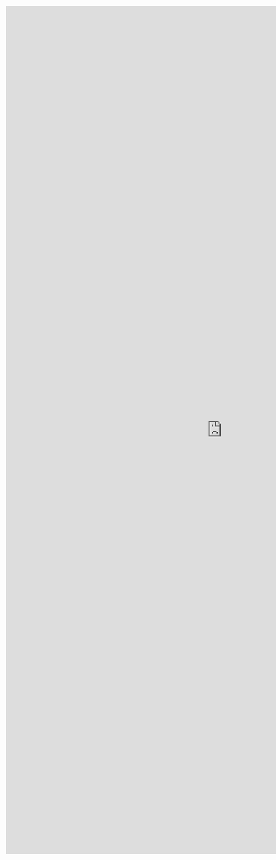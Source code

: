 <iframe allowtransparency="true" frameborder="0" scrolling="yes" src="http://udsfoundation.webs.com/mobi" style="border: none; height: 2300px; width: 1170px;"> </iframe>
